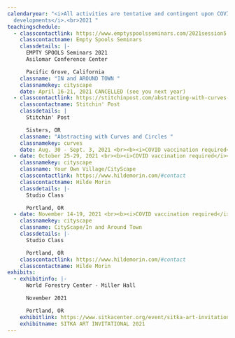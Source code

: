 ```yaml
---
calendaryear: "<i>All activities are tentative and contingent upon COVID
  developments</i>.<br>2021 "
teachingschedule:
  - classcontactlink: https://www.emptyspoolsseminars.com/2021session5.html
    classcontactname: Empty Spools Seminars
    classdetails: |-
      EMPTY SPOOLS Seminars 2021
      Asilomar Conference Center

      Pacific Grove, California
    classname: "IN and AROUND TOWN "
    classnamekey: cityscape
    date: April 16-21, 2021 CANCELLED (see you next year)
  - classcontactlink: https://stitchinpost.com/abstracting-with-curves-hilde-morin
    classcontactname: Stitchin' Post
    classdetails: |
      Stitchin' Post

      Sisters, OR
    classname: "Abstracting with Curves and Circles "
    classnamekey: curves
    date: Aug. 30 - Sept. 3, 2021 <br><b><i>COVID vaccination required</i></b><br>
  - date: October 25-29, 2021 <br><b><i>COVID vaccination required</i></b><br>
    classnamekey: cityscape
    classname: Your Own Village/CityScape
    classcontactlink: https://www.hildemorin.com/#contact
    classcontactname: Hilde Morin
    classdetails: |-
      Studio Class

      Portland, OR
  - date: November 14-19, 2021 <br><b><i>COVID vaccination required</i></b><br>
    classnamekey: cityscape
    classname: CityScape/In and Around Town
    classdetails: |-
      Studio Class

      Portland, OR
    classcontactlink: https://www.hildemorin.com/#contact
    classcontactname: Hilde Morin
exhibits:
  - exhibitinfo: |-
      World Forestry Center - Miller Hall

      November 2021

      Portland, OR
    exhibitlink: https://www.sitkacenter.org/event/sitka-art-invitational
    exhibitname: SITKA ART INVITATIONAL 2021
---
```

